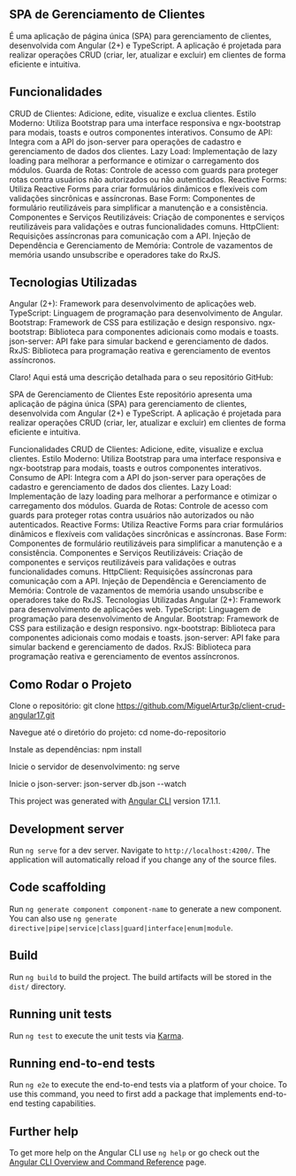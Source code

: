 ## SPA de Gerenciamento de Clientes
É uma aplicação de página única (SPA) para gerenciamento de clientes, desenvolvida com Angular (2+) e TypeScript. A aplicação é projetada para realizar operações CRUD (criar, ler, atualizar e excluir) em clientes de forma eficiente e intuitiva.

## Funcionalidades

CRUD de Clientes: Adicione, edite, visualize e exclua clientes.
Estilo Moderno: Utiliza Bootstrap para uma interface responsiva e ngx-bootstrap para modais, toasts e outros componentes interativos.
Consumo de API: Integra com a API do json-server para operações de cadastro e gerenciamento de dados dos clientes.
Lazy Load: Implementação de lazy loading para melhorar a performance e otimizar o carregamento dos módulos.
Guarda de Rotas: Controle de acesso com guards para proteger rotas contra usuários não autorizados ou não autenticados.
Reactive Forms: Utiliza Reactive Forms para criar formulários dinâmicos e flexíveis com validações sincrônicas e assíncronas.
Base Form: Componentes de formulário reutilizáveis para simplificar a manutenção e a consistência.
Componentes e Serviços Reutilizáveis: Criação de componentes e serviços reutilizáveis para validações e outras funcionalidades comuns.
HttpClient: Requisições assíncronas para comunicação com a API.
Injeção de Dependência e Gerenciamento de Memória: Controle de vazamentos de memória usando unsubscribe e operadores take do RxJS.

## Tecnologias Utilizadas

Angular (2+): Framework para desenvolvimento de aplicações web.
TypeScript: Linguagem de programação para desenvolvimento de Angular.
Bootstrap: Framework de CSS para estilização e design responsivo.
ngx-bootstrap: Biblioteca para componentes adicionais como modais e toasts.
json-server: API fake para simular backend e gerenciamento de dados.
RxJS: Biblioteca para programação reativa e gerenciamento de eventos assíncronos.


Claro! Aqui está uma descrição detalhada para o seu repositório GitHub:

SPA de Gerenciamento de Clientes
Este repositório apresenta uma aplicação de página única (SPA) para gerenciamento de clientes, desenvolvida com Angular (2+) e TypeScript. A aplicação é projetada para realizar operações CRUD (criar, ler, atualizar e excluir) em clientes de forma eficiente e intuitiva.

Funcionalidades
CRUD de Clientes: Adicione, edite, visualize e exclua clientes.
Estilo Moderno: Utiliza Bootstrap para uma interface responsiva e ngx-bootstrap para modais, toasts e outros componentes interativos.
Consumo de API: Integra com a API do json-server para operações de cadastro e gerenciamento de dados dos clientes.
Lazy Load: Implementação de lazy loading para melhorar a performance e otimizar o carregamento dos módulos.
Guarda de Rotas: Controle de acesso com guards para proteger rotas contra usuários não autorizados ou não autenticados.
Reactive Forms: Utiliza Reactive Forms para criar formulários dinâmicos e flexíveis com validações sincrônicas e assíncronas.
Base Form: Componentes de formulário reutilizáveis para simplificar a manutenção e a consistência.
Componentes e Serviços Reutilizáveis: Criação de componentes e serviços reutilizáveis para validações e outras funcionalidades comuns.
HttpClient: Requisições assíncronas para comunicação com a API.
Injeção de Dependência e Gerenciamento de Memória: Controle de vazamentos de memória usando unsubscribe e operadores take do RxJS.
Tecnologias Utilizadas
Angular (2+): Framework para desenvolvimento de aplicações web.
TypeScript: Linguagem de programação para desenvolvimento de Angular.
Bootstrap: Framework de CSS para estilização e design responsivo.
ngx-bootstrap: Biblioteca para componentes adicionais como modais e toasts.
json-server: API fake para simular backend e gerenciamento de dados.
RxJS: Biblioteca para programação reativa e gerenciamento de eventos assíncronos.

## Como Rodar o Projeto
Clone o repositório:
git clone https://github.com/MiguelArtur3p/client-crud-angular17.git

Navegue até o diretório do projeto:
cd nome-do-repositorio

Instale as dependências:
npm install

Inicie o servidor de desenvolvimento:
ng serve

Inicie o json-server:
json-server db.json --watch


This project was generated with [Angular CLI](https://github.com/angular/angular-cli) version 17.1.1.

## Development server

Run `ng serve` for a dev server. Navigate to `http://localhost:4200/`. The application will automatically reload if you change any of the source files.

## Code scaffolding

Run `ng generate component component-name` to generate a new component. You can also use `ng generate directive|pipe|service|class|guard|interface|enum|module`.

## Build

Run `ng build` to build the project. The build artifacts will be stored in the `dist/` directory.

## Running unit tests

Run `ng test` to execute the unit tests via [Karma](https://karma-runner.github.io).

## Running end-to-end tests

Run `ng e2e` to execute the end-to-end tests via a platform of your choice. To use this command, you need to first add a package that implements end-to-end testing capabilities.

## Further help

To get more help on the Angular CLI use `ng help` or go check out the [Angular CLI Overview and Command Reference](https://angular.io/cli) page.
